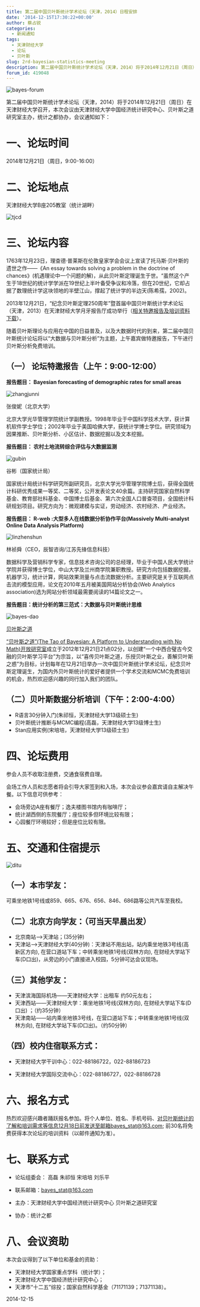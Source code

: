 ```yaml
---
title: 第二届中国贝叶斯统计学术论坛（天津，2014）日程安排
date: '2014-12-15T17:30:22+00:00'
author: 蔡占锐
categories:
  - 新闻通知
tags:
  - 天津财经大学
  - 论坛
  - 贝叶斯
slug: 2rd-bayesian-statistics-meeting
description: 第二届中国贝叶斯统计学术论坛（天津，2014）将于2014年12月21日（周日）在天津财经大学召开，本次会议由天津财经大学中国经济统计研究中心、贝叶斯之道研究室主办，统计之都协办，本文为该会议详细的日程安排。
forum_id: 419048
---
```


![bayes-forum](https://uploads.cosx.org/2014/12/bayes-forum.png)

第二届中国贝叶斯统计学术论坛（天津，2014）将于2014年12月21日（周日）在天津财经大学召开，本次会议由天津财经大学中国经济统计研究中心、贝叶斯之道研究室主办，统计之都协办，会议通知如下：

# 一、论坛时间

2014年12月21日（周日，9:00-16:00）

# 二、论坛地点

天津财经大学B座205教室（统计湖畔）

![tjcd](https://uploads.cosx.org/2014/12/tjcd.png)

# 三、论坛内容

1763年12月23日，理查德·普莱斯在伦敦皇家学会会议上宣读了托马斯·贝叶斯的遗世之作——《An essay towards solving a problem in the doctrine of chances》(机遇理论中一个问题的解)，从此贝叶斯定理诞生于世。“虽然这个产生于18世纪的统计学学派在19世纪上半叶备受争议和冷落，但在20世纪，它却占据了数理统计学这块领地的半壁江山，撑起了统计学的半边天(陈希孺，2002)。

2013年12月21日，“纪念贝叶斯定理250周年”暨首届中国贝叶斯统计学术论坛（天津，2013）在天津财经大学月牙报告厅成功举行（[相关特邀报告及培训资料下载](/2013/12/1st-bayesian-statistics-meeting/)）。

随着贝叶斯理论与应用在中国的日益普及，以及大数据时代的到来，第二届中国贝叶斯统计论坛将以“大数据与贝叶斯分析”为主题，上午嘉宾做特邀报告，下午进行贝叶斯分析免费培训。

## （一） 论坛特邀报告（上午：9:00-12:00）

**报告题目： Bayesian forecasting of demographic rates for small areas**

![zhangjunni](https://uploads.cosx.org/2014/12/zhangjunni.png)

张俊妮（北京大学）

北京大学光华管理学院统计学副教授。1998年毕业于中国科学技术大学，获计算机软件学士学位；2002年毕业于美国哈佛大学，获统计学博士学位。研究领域为因果推断、贝叶斯分析、小区估计、数据挖掘以及文本挖掘。

**报告题目： 农村土地流转综合评估与大数据监测**

![gubin](https://uploads.cosx.org/2014/12/gubin.png)
 
谷彬（国家统计局）

国家统计局统计科学研究所副研究员，北京大学光华管理学院博士后，获得全国统计科研优秀成果一等奖、二等奖，公开发表论文40余篇。主持研究国家自然科学基金、教育部社科基金、中国博士后基金、第六次全国人口普查项目，全国统计科研规划项目。研究方向为：微观建模与实证，劳动经济、农村经济、产业经济。

**报告题目： R-web :大型多人在线数据分析协作平台(Massively Multi-analyst Online Data Analysis Platform)**

![linzhenshun](https://uploads.cosx.org/2014/12/linzhenshun.png)

 林祯舜（CEO，辰智咨询/江苏先锋信息科技）

数据科学及营销科学专家，信息技术咨询公司的总经理，毕业于中国人民大学统计学院并获得博士学位，中山大学及兰州商学院兼职教授。研究方向包括数据挖掘，机器学习，统计计算，网站效果测量与点击流数据分析。主要研究是关于互联网点击流的模型应用，论文在2010年五月被美国网站分析协会(Web Analytics association)选为网站分析领域最需要阅读的14篇论文之一。

**报告题目：统计分析的第三范式：大数据与贝叶斯统计思维**

![bayes-dao](https://uploads.cosx.org/2014/12/bayes-dao.png)
 
[贝叶斯之道](https://bayes-stat.github.com)

[“贝叶斯之道”(The Tao of Bayesian: A Platform to Understanding with No Math)开放研究室](https://bayes-stat.github.com)成立于2012年12月21日21点02分，以创建“一个中西合璧古今交融的贝叶斯学习平台”为宗旨，以“喜传贝叶斯之道，乐授贝叶斯之业，善解贝叶斯之惑”为目标，计划每年在12月21日举办一次中国贝叶斯统计学术论坛，纪念贝叶斯定理诞生，为国内外贝叶斯统计的爱好者提供一个学术交流和MCMC免费培训的机会，热烈欢迎感兴趣的同行加入我们的团队。

## （二）贝叶斯数据分析培训（下午：2:00-4:00）

  * R语言30分钟入门(朱祁恒，天津财经大学13级硕士生)
  * 贝叶斯统计推断与MCMC编程(高磊，天津财经大学13级博士生)
  * Stan应用实例(宋培培，天津财经大学13级硕士生)

# 四、论坛费用

参会人员不收取注册费，交通食宿费自理。

会场工作人员和志愿者将会引导大家签到和入场，本次会议参会嘉宾请自主解决午餐。以下信息可供参考：

  * 会场旁边A座有餐厅；逸夫楼图书馆内有咖啡厅；
  * 统计湖西侧的东院餐厅；座位较多但环境比较有限；
  * 心园餐厅环境较好；但是座位比较有限。

# 五、交通和住宿提示

![ditu](https://uploads.cosx.org/2014/12/ditu.png)

## （一）本市学友：

可乘坐地铁1号线或859、665、676、656、846、686路等公共汽车至我校。

## （二）北京方向学友：（可当天早晨出发）

  * 北京南站——>天津站；(35分钟)
  * 天津站——>天津财经大学(40分钟)：天津站不用出站，站内乘坐地铁3号线(高新区方向), 在营口道站下车；中转乘坐地铁1号线(双林方向), 在财经大学站下车(D口出)，从旁边的小门直接进入校园，5分钟可达会议现场。

## （三）其他学友：

  * 天津滨海国际机场——天津财经大学：出租车 约50元左右；
  * 天津西站——天津财经大学：乘坐地铁1号线(双林方向), 在财经大学站下车(D口出) ；（约35分钟）
  * 天津南站——站内乘坐地铁3号线，在营口道站下车；中转乘坐地铁1号线(双林方向), 在财经大学站下车(D口出)。（约50分钟）

## （四）校内住宿联系方式：

  * 天津财经大学干训中心：022-88186722，022-88186723
  
  * 天津财经大学国际交流中心：022-88186727，022-88186728

# 六、报名方式

热烈欢迎感兴趣者踊跃报名参加。将个人单位、姓名、手机号码、对贝叶斯统计的了解和培训需求等信息12月18日前发送至邮箱bayes_stat@163.com; 前30名将免费获得本次论坛的培训资料（以邮件通知为准）。

# 七、联系方式

  * 论坛组委会： 高磊 朱祁恒 宋培培 刘乐平
  
  * 联系邮箱：bayes_stat@163.com
  
  * 主办：天津财经大学中国经济统计研究中心 贝叶斯之道研究室
  
  * 协办：统计之都

# 八、会议资助

本次会议得到了以下单位和基金的资助：

  * 天津财经大学国家重点学科（统计学）；
  * 天津财经大学中国经济统计研究中心；
  * 天津市“十二五”综投；国家自然科学基金（71171139；71371138）。

2014-12-15
